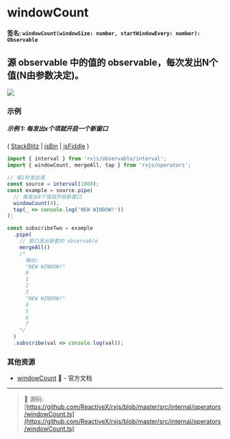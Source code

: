 # windowCount

#### 签名: `windowCount(windowSize: number, startWindowEvery: number): Observable`

## 源 observable 中的值的 observable，每次发出N个值(N由参数决定)。

<div class="ua-ad"><a href="https://ultimateangular.com/?ref=76683_kee7y7vk"><img src="https://ultimateangular.com/assets/img/banners/ua-leader.svg"></a></div>

### 示例

##### 示例 1: 每发出x个项就开启一个新窗口

( [StackBlitz](https://stackblitz.com/edit/typescript-uhg3vb?file=index.ts&devtoolsheight=50) |
[jsBin](http://jsbin.com/nezuvacexe/1/edit?js,console) |
[jsFiddle](https://jsfiddle.net/btroncone/xjgbnqp5/) )

```js
import { interval } from 'rxjs/observable/interval';
import { windowCount, mergeAll, tap } from 'rxjs/operators';

// 每1秒发出值
const source = interval(1000);
const example = source.pipe(
  // 每发出4个值就开启新窗口
  windowCount(4),
  tap(_ => console.log('NEW WINDOW!'))
);

const subscribeTwo = example
  .pipe(
    // 窗口发出嵌套的 observable
    mergeAll()
    /*
      输出:
      "NEW WINDOW!"
      0
      1
      2
      3
      "NEW WINDOW!"
      4
      5
      6
      7
    */
  )
  .subscribe(val => console.log(val));
```

### 其他资源

* [windowCount](http://cn.rx.js.org/class/es6/Observable.js~Observable.html#instance-method-windowCount) :newspaper: - 官方文档

---
> :file_folder: 源码:  [https://github.com/ReactiveX/rxjs/blob/master/src/internal/operators/windowCount.ts](https://github.com/ReactiveX/rxjs/blob/master/src/internal/operators/windowCount.ts)
